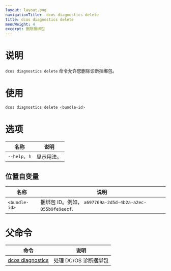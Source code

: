 ```yaml
---
layout: layout.pug
navigationTitle:  dcos diagnostics delete
title: dcos diagnostics delete
menuWeight: 4
excerpt: 删除捆绑包
---
```



# 说明
`dcos diagnostics delete` 命令允许您删除诊断捆绑包。

# 使用

```bash
dcos diagnostics delete <bundle-id>
```

# 选项

| 名称 | 说明 |
|---------|-------------|
| `--help, h`   | 显示用法。 |

## 位置自变量

| 名称 | 说明 |
|---------|-------------|
| `<bundle-id>`   |   捆绑包 ID。例如， `a697769a-2d5d-4b2a-a2ec-055b9fe9eecf`. |

# 父命令

| 命令 | 说明 |
|---------|-------------|
| [dcos diagnostics](/mesosphere/dcos/cn/2.1/cli/command-reference/dcos-diagnostics/) | 处理 DC/OS 诊断捆绑包 |

